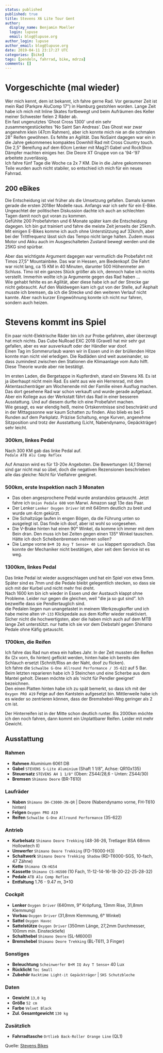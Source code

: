 ```yaml
---
status: published
published: true
title: Stevens X6 Lite Tour Gent
author:
  display_name: Benjamin Moeller
  login: lupuse
  email: blog@lupuse.org
author_login: lupuse
author_email: blog@lupuse.org
date: 2019-04-11 23:17:27 UTC
categories: [bike]
tags: [pendeln, fahrrad, bike, mdrza]
comments: []
---
```


# Vorgeschichte (mal wieder)
Wer mich kennt, dem ist bekannt, ich fahre gerne Rad. Vor geraumer Zeit ist mein Rad (Parkpre AluComp 17") in Hamburg gestohlen worden. Lange Zeit habe ich mich mit Inline Skates fortbewegt und beim Aufräumen des Keller meiner Schwester fielen 2 Räder ab.  
Ein fast ungenutztes 'Ghost Cross 1300' und ein sehr zusammengestückeltes 'No Saint San Andreas'. Das Ghost war zwar angenehm klein (47cm Rahmen), aber ich konnte mich nie an die schmalen 28" Reifen gewöhnen. Es fehlte an Agilität. Das NoSaint dagegen war ein in die Jahre gekommenes kompaktes Downhill Rad mit Cross Country touch. Die 2,5" Bereifung auf dem 60cm Lenker mit Mag21 Gabel und RockShox Dämpfer machten einiges her. Die Deore XT Gruppe von ca '94-'97 arbeitete zuverlässig.  
Ich fahre fünf Tage die Woche ca 2x 7 KM. Die in die Jahre gekommenen Teile wurden auch nicht stabiler, so entschied ich mich für ein neues Fahrrad.

## 200 eBikes

Die Entscheidung ist viel früher als die Umsetzung gefallen. Damals kamen gerade die ersten 2018er Modelle raus. Anfangs war ich sehr für ein E-Bike. Ungeachtet der politischen Diskussion dachte ich auch an schlechten Tagen damit noch gut voran zu kommen.  
Gefühlte 200 Probefahrten und 6 Monate später kam die Entscheidung dagegen. Ich bin gut trainiert und fahre die meiste Zeit jenseits der 25km/h. Mit einigen E-Bikes komme ich auch ohne Unterstützung auf 32km/h, aber bei der Trittfrequenz lässt sich das Tempo nicht lange halten. Zudem muss Motor und Akku auch im Ausgeschalteten Zustand bewegt werden und die 25KG sind spürbar.

Aber das wichtigste Argument dagegen war vermutlich die Probefahrt mit Timos 27,5" Mountainbike. Das war in Hessen, am Biedenkopf. Die Fahrt war nicht lang, ca 15 KM in 40 Minuten, darunter 500 Höhenmeter am Schluss. Timo ist ein ganzes Stück größer als ich, dennoch habe ich nichts verstellt. Immerhin wollte ich ja Argumente gegen das Rad haben ...  
Wie gehabt fehlte es an Agilität, aber diese habe ich auf der Strecke gar nicht gebraucht. Auf den Waldwegen kam ich gut von der Stelle, auf Asphalt musste ich bremsen, da ich die Strecke und den weiteren Verlauf nicht kannte. Aber nach kurzer Eingewöhnung konnte ich nicht nur fahren, sondern auch heizen.

# Stevens kommt ins Spiel

Ein paar nicht-Elektrische Räder bin ich zur Probe gefahren, aber überzeugt hat mich nichts. Das Cube NuRoad EXC 2018 (Gravel) hat mir sehr gut gefallen, aber es war ausverkauft oder der Händler war doof.  
Einen Tag im Sommerurlaub waren wir in Essen und in der brüllenden Hitze konnte man nicht viel erledigen. Die Radläden sind weit auseinander, so dass zumindest zwischen den Stationen die Klimaanlage vom Auto hilft. Diese Theorie wurde aber nie bestätigt.

Im ersten Laden, die Bergetappe in Kupferdreh, stand ein Stevens X6. Es ist ja überhaupt nicht mein Rad. Es sieht aus wie ein Herrenrad, mit dem Aktentaschenträger am Wochenende mit der Familie einen Ausflug machen.  
Das dort gesehene Rad war schon verkauft und wurde gerade aufgebaut. Aber ein Kollege aus der Werkstatt fährt das Rad in einer besseren Ausstattung. Und auf diesem durfte ich eine Probefahrt machen.  
Wie gesagt, es war elendig heiß, meine Ortskenntnisse sind beschränkt und in der Mittagssonne war kaum Schatten zu finden. Also blieb es bei 5 Runden auf dem Parkplatz. Präzise Schaltung, enge Kurven, angenehme Sitzposition und trotz der Ausstattung (Licht, Nabendynamo, Gepäckträger) sehr leicht.

### 300km, linkes Pedal

Nach 300 KM gab das linke Pedal auf.  
`Pedale ATB Alu Comp Reflex`

Auf Amazon wird es für 13-20e Angeboten. Die Bewertungen (4,1 Sterne) sind gar nicht mal so übel, doch die negativen Rezensionen beschrieben alle das gleiche: Nicht für Vielfahrer geeignet.

### 500km, erste Inspektion nach 3 Monaten

- Das oben angesprochene Pedal wurde anstandslos getauscht. Jetzt fahre ich `Union Pedale 600` von Marwi. Amazon sagt 13e das Paar.
- Der Lenker `Lenker Oxygen Driver` ist mit 640mm deutlich zu breit und wurde um 4cm gekürzt.
- Die Schaltzüge laufen in engen Bögen, da die Führung unten so ausgelegt ist. Das finde ich doof, aber ist wohl so vorgesehen.
- Die V-Brake hinten hat einen 90° Winkel, da komme ich immer mit dem Bein dran. Den muss ich bei Zeiten gegen einen 135° Winkel tauschen. Hätte ich doch Scheibenbremsen nehmen sollen?
- Die Lampe vorne `B+M IQ Avy T Senso+ 40 Lux` klappert sporadisch. Das konnte der Mechaniker nicht bestätigen, aber seit dem Service ist es weg.

### 1300km, linkes Pedal

Das linke Pedal ist wieder ausgeschlagen und hat ein Spiel von etwa 5mm. Später sind es 7mm und die Pedale bleibt gelegentlich stecken, so dass sie sich mit der Kurbel und nicht mehr frei dreht.  
Nach 1600 km bin ich wieder in Essen und der Austauch klappt ohne Probleme. Leider nur gegen die gleichen, weil "die ja so gut sind". Ich bezweifle dass sie Pendlertauglich sind.  
die Pedalen liegen nun unangetastet in meinem Werkzeugkoffer und ich habe meine alten `VP-133` Klickpedale aus dem Koffer wieder reaktiviert. Sicher nicht die hochwertigsten, aber die haben mich auch auf dem MTB lange Zeit unterstützt. nur hatte ich sie vor dem Diebstahl gegen Shimano Pedale ohne Käfig getauscht.

### 1700km, die Reifen

Ich fahre das Rad nun etwa ein halbes Jahr. In der Zeit mussten die Reifen 8x (2x vorn, 6x hinten) geflickt werden, hinten habe ich bereits den Schlauch ersetzt (Schnitt/Riss an der Naht, doof zu flicken).  
Ich fahre die `Schwalbe G-One Allround Performance / 35-622` auf 5 Bar. Beim letzten reparieren habe ich 3 Steinchen und eine Scherbe aus dem Mantel geholt. Diesen möchte ich als 'nicht für Pendler geeignet' bezeichnen.  
Den einen Platten hinten habe ich zu spät bemerkt, so dass ich mit der `Oxygen PRO A19` Felge auf den Kantstein aufgesetzt bin. Mittlerweile habe ich es wieder so zentrieren können, dass der Bremshebel-Weg geringer als 2 cm ist.

Der Hinterreifen ist in der Mitte schon deutlich runter. Bis 2000km möchte ich den noch fahren, dann kommt ein Unplattbarer Reifen. Leider mit mehr Gewicht.


## Ausstattung

### Rahmen
- **Rahmen** Aluminium 6061 DB
- **Gabel** `STEVENS S-Lite Aluminium` (Shaft 1 1/8", Achse: QR10x135)
- **Steuersatz** `STEVENS AH 1 1/8"` (Oben: ZS44/28,6 - Unten: ZS44/30)
- **Bremsen** `Shimano Deore` (BR-T610)

### Laufräder
- **Naben** `Shimano DH-C3000-3N-QR` | Deore (Nabendynamo vorne, FH-T610 hinten)
- **Felgen** `Oxygen PRO A19`
- **Reifen** `Schwalbe G-One Allround Performance` (35-622)

### Antrieb
- **Kurbelsatz** `Shimano Deore Trekking` (48-36-26, Tretlager BSA 68mm Hollowtech II)
- **Umwerfer** `Shimano Deore Trekking` (FD-T6000-H3)
- **Schaltwerk** `Shimano Deore Trekking Shadow` (RD-T6000-SGS, 10-fach, 47 Zähne)
- **Kette** `Shimano CN-HG54`
- **Kassette** `Shimano CS-HG500` (10 Fach, 11-12-14-16-18-20-22-25-28-32)
- **Pedale** `ATB Alu Comp Reflex`
- **Entfaltung**  1.76 - 9.47 m, 3*10

### Cockpit
- **Lenker** `Oxygen Driver` (640mm, 9° Kröpfung, 13mm Rise, 31,8mm Klemmung)
- **Vorbau** `Oxygen Driver` (31,8mm Klemmung, 6° Winkel)
- **Sattel** `Oxygen Havoc`
- **Sattelstütze** `Oxygen Driver` (350mm Länge, 27,2mm Durchmesser, 100mm min. Einstecktiefe)
- **Schalthebel** `Shimano Deore` (SL-M6000)
- **Bremshebel** `Shimano Deore Trekking` (BL-T611, 3 Finger)

### Sonstiges
- **Beleuchtung** `Scheinwerfer B+M IQ Avy T Senso+` 40 Lux
- **Rücklicht** `Tec Small`
- **Zubehör** `Racktime Light-it Gepäckträger` | `SKS Schutzbleche`

### Daten
- **Gewicht** `13,0 kg`
- **Größe** `52 cm`
- **Farbe** `Velvet Black`
- **Zul. Gesamtgewicht** `130 kg`

### Zusätzlich
- **Fahrradtasche** `Ortlieb Back-Roller Orange Line` (QL1)

Quelle: [Stevens Bikes](https://www.stevensbikes.de/2018/index.php?bik_id=112&cou=DE&lang=de_DE)
